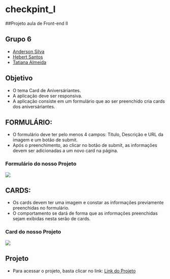 # checkpint_I
##Projeto aula de Front-end II

## Grupo 6
- [Anderson Silva](https://github.com/andersonsilva8609)
- [Hebert Santos](https://github.com/HbTechdev)
- [Tatiana Almeida](https://github.com/TatiAlmeida88)

## Objetivo
	
- O tema Card de Aniversáriantes. 
- A aplicação deve ser responsiva.
- A aplicação consiste em um formulário que ao ser preenchido cria cards dos aniversáriantes.


## FORMULÁRIO: 
- O formulário deve ter pelo menos 4 campos: Título, Descrição e URL da imagem e um botão de submit.
- Após o preenchimento, ao clicar no botão de submit, as informações devem ser adicionadas a um novo card na página.


### Formulário do nosso Projeto
![](https://imgur.com/tIposjD)


## CARDS:
- Os cards devem ter uma imagem e constar as informações previamente preenchidas no formulário. 
- O comportamento se dará de forma que as informações preenchidas sejam exibidas nesta serão de cards.

### Card do nosso Projeto
![](https://imgur.com/52zKcCL)

## Projeto
- Para acessar o projeto, basta clicar no link: [Link do Projeto]()

